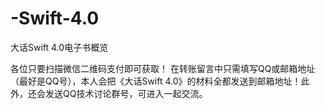 # -Swift-4.0
大话Swift 4.0电子书概览

各位只要扫描微信二维码支付即可获取！
在转账留言中只需填写QQ或邮箱地址（最好是QQ号），本人会把《大话Swift 4.0》的材料全都发送到邮箱地址！此外，还会发送QQ技术讨论群号，可进入一起交流。
